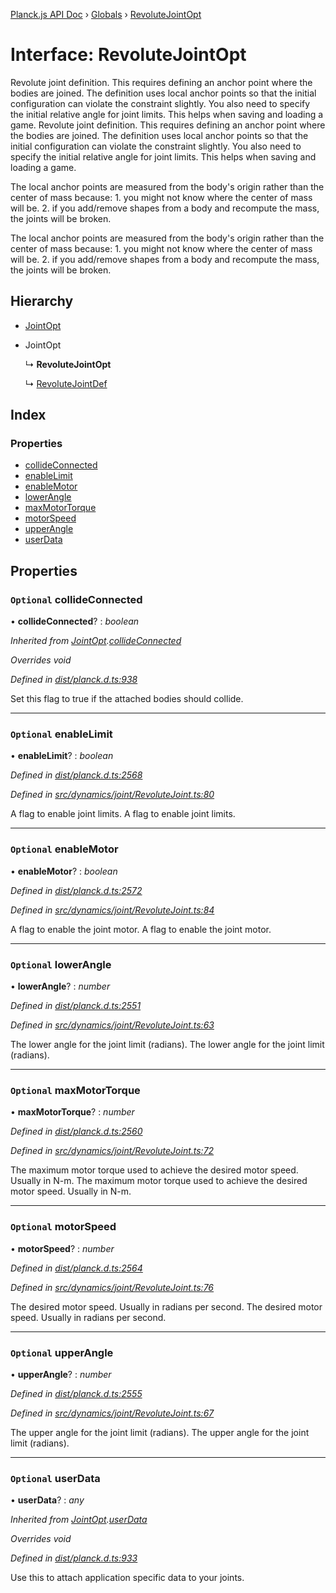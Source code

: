 [Planck.js API Doc](../README.md) › [Globals](../globals.md) › [RevoluteJointOpt](revolutejointopt.md)

# Interface: RevoluteJointOpt

Revolute joint definition. This requires defining an anchor point where the
bodies are joined. The definition uses local anchor points so that the
initial configuration can violate the constraint slightly. You also need to
specify the initial relative angle for joint limits. This helps when saving
and loading a game.
Revolute joint definition. This requires defining an anchor point where the
bodies are joined. The definition uses local anchor points so that the
initial configuration can violate the constraint slightly. You also need to
specify the initial relative angle for joint limits. This helps when saving
and loading a game.

The local anchor points are measured from the body's origin rather than the
center of mass because: 1. you might not know where the center of mass will
be. 2. if you add/remove shapes from a body and recompute the mass, the
joints will be broken.

The local anchor points are measured from the body's origin rather than the
center of mass because: 1. you might not know where the center of mass will
be. 2. if you add/remove shapes from a body and recompute the mass, the
joints will be broken.

## Hierarchy

* [JointOpt](jointopt.md)

* JointOpt

  ↳ **RevoluteJointOpt**

  ↳ [RevoluteJointDef](revolutejointdef.md)

## Index

### Properties

* [collideConnected](revolutejointopt.md#optional-collideconnected)
* [enableLimit](revolutejointopt.md#optional-enablelimit)
* [enableMotor](revolutejointopt.md#optional-enablemotor)
* [lowerAngle](revolutejointopt.md#optional-lowerangle)
* [maxMotorTorque](revolutejointopt.md#optional-maxmotortorque)
* [motorSpeed](revolutejointopt.md#optional-motorspeed)
* [upperAngle](revolutejointopt.md#optional-upperangle)
* [userData](revolutejointopt.md#optional-userdata)

## Properties

### `Optional` collideConnected

• **collideConnected**? : *boolean*

*Inherited from [JointOpt](jointopt.md).[collideConnected](jointopt.md#optional-collideconnected)*

*Overrides void*

*Defined in [dist/planck.d.ts:938](https://github.com/shakiba/planck.js/blob/3ede11b/dist/planck.d.ts#L938)*

Set this flag to true if the attached bodies
should collide.

___

### `Optional` enableLimit

• **enableLimit**? : *boolean*

*Defined in [dist/planck.d.ts:2568](https://github.com/shakiba/planck.js/blob/3ede11b/dist/planck.d.ts#L2568)*

*Defined in [src/dynamics/joint/RevoluteJoint.ts:80](https://github.com/shakiba/planck.js/blob/3ede11b/src/dynamics/joint/RevoluteJoint.ts#L80)*

A flag to enable joint limits.
A flag to enable joint limits.

___

### `Optional` enableMotor

• **enableMotor**? : *boolean*

*Defined in [dist/planck.d.ts:2572](https://github.com/shakiba/planck.js/blob/3ede11b/dist/planck.d.ts#L2572)*

*Defined in [src/dynamics/joint/RevoluteJoint.ts:84](https://github.com/shakiba/planck.js/blob/3ede11b/src/dynamics/joint/RevoluteJoint.ts#L84)*

A flag to enable the joint motor.
A flag to enable the joint motor.

___

### `Optional` lowerAngle

• **lowerAngle**? : *number*

*Defined in [dist/planck.d.ts:2551](https://github.com/shakiba/planck.js/blob/3ede11b/dist/planck.d.ts#L2551)*

*Defined in [src/dynamics/joint/RevoluteJoint.ts:63](https://github.com/shakiba/planck.js/blob/3ede11b/src/dynamics/joint/RevoluteJoint.ts#L63)*

The lower angle for the joint limit (radians).
The lower angle for the joint limit (radians).

___

### `Optional` maxMotorTorque

• **maxMotorTorque**? : *number*

*Defined in [dist/planck.d.ts:2560](https://github.com/shakiba/planck.js/blob/3ede11b/dist/planck.d.ts#L2560)*

*Defined in [src/dynamics/joint/RevoluteJoint.ts:72](https://github.com/shakiba/planck.js/blob/3ede11b/src/dynamics/joint/RevoluteJoint.ts#L72)*

The maximum motor torque used to achieve the desired motor speed. Usually
in N-m.
The maximum motor torque used to achieve the desired motor speed. Usually
in N-m.

___

### `Optional` motorSpeed

• **motorSpeed**? : *number*

*Defined in [dist/planck.d.ts:2564](https://github.com/shakiba/planck.js/blob/3ede11b/dist/planck.d.ts#L2564)*

*Defined in [src/dynamics/joint/RevoluteJoint.ts:76](https://github.com/shakiba/planck.js/blob/3ede11b/src/dynamics/joint/RevoluteJoint.ts#L76)*

The desired motor speed. Usually in radians per second.
The desired motor speed. Usually in radians per second.

___

### `Optional` upperAngle

• **upperAngle**? : *number*

*Defined in [dist/planck.d.ts:2555](https://github.com/shakiba/planck.js/blob/3ede11b/dist/planck.d.ts#L2555)*

*Defined in [src/dynamics/joint/RevoluteJoint.ts:67](https://github.com/shakiba/planck.js/blob/3ede11b/src/dynamics/joint/RevoluteJoint.ts#L67)*

The upper angle for the joint limit (radians).
The upper angle for the joint limit (radians).

___

### `Optional` userData

• **userData**? : *any*

*Inherited from [JointOpt](jointopt.md).[userData](jointopt.md#optional-userdata)*

*Overrides void*

*Defined in [dist/planck.d.ts:933](https://github.com/shakiba/planck.js/blob/3ede11b/dist/planck.d.ts#L933)*

Use this to attach application specific data to your joints.
